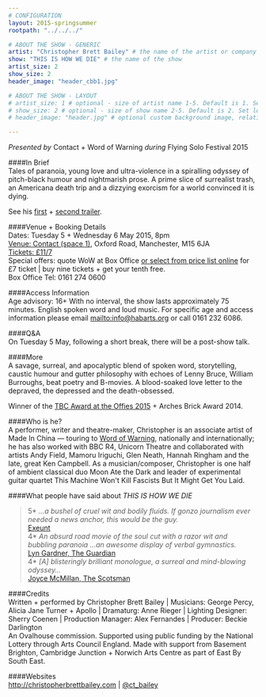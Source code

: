 ```yaml
---
# CONFIGURATION
layout: 2015-springsummer
rootpath: "../../../"

# ABOUT THE SHOW - GENERIC
artist: "Christopher Brett Bailey" # the name of the artist or company
show: "THIS IS HOW WE DIE" # the name of the show
artist_size: 2
show_size: 2
header_image: "header_cbb1.jpg"    

# ABOUT THE SHOW - LAYOUT
# artist_size: 1 # optional - size of artist name 1-5. Default is 1. Set longer names to lower values
# show_size: 2 # optional - size of show name 2-5. Default is 2. Set longer names to lower values
# header_image: "header.jpg" # optional custom background image, relative to current page

---
```

*Presented by* Contact + Word of Warning *during* Flying Solo Festival 2015         
       
####In Brief      
Tales of paranoia, young love and ultra-violence in a spiralling odyssey of pitch-black humour and nightmarish prose. A prime slice of surrealist trash, an Americana death trip and a dizzying exorcism for a world convinced it is dying.        
        
See his [first](http://youtu.be/-Tfv1UVH4wo) + [second trailer](http://youtu.be/N3K2mqQsmDk).              
        
####Venue + Booking Details    
Dates: Tuesday 5 + Wednesday 6 May 2015, 8pm         
[Venue: Contact (space 1)](http://contactmcr.com/visit/getting-here), Oxford Road, Manchester, M15 6JA        
[Tickets: £11/7](http://contactmcr.com/whats-on/35093-fs15-christopher-brett-bailey-this-is-how-we-die/booking)    
Special offers: quote WoW at Box Office [or select from price list online](http://contactmcr.com/whats-on/35093-fs15-christopher-brett-bailey-this-is-how-we-die/booking) for £7 ticket  |  buy nine tickets + get your tenth free.    
Box Office Tel: 0161 274 0600         
        
####Access Information        
Age advisory: 16+ With no interval, the show lasts approximately 75 minutes. English spoken word and loud music. For specific age and access information please email <mailto:info@habarts.org> or call 0161 232 6086.     
            
####Q&A        
On Tuesday 5 May, following a short break, there will be a post-show talk.
        
####More            
A savage, surreal, and apocalyptic blend of spoken word, storytelling, caustic humour and gutter philosophy with echoes of Lenny Bruce, William Burroughs, beat poetry and B-movies. A blood-soaked love letter to the depraved, the depressed and the death-obsessed.       
       
Winner of the [TBC Award at the Offies 2015](http://www.offwestend.com/index.php/news/view/213) + Arches Brick Award 2014.         
        
####Who is he?     
A performer, writer and theatre-maker, Christopher is an associate artist of Made In China — touring to [Word of Warning](/archive/2012-autumnwinter/madeinchina), nationally and internationally; he has also worked with BBC R4, Unicorn Theatre and collaborated with artists Andy Field, Mamoru Iriguchi, Glen Neath, Hannah Ringham and the late, great Ken Campbell. As a musician/composer, Christopher is one half of ambient classical duo Moon Ate the Dark and leader of experimental guitar quartet This Machine Won't Kill Fascists But It Might Get You Laid.          
         
####What people have said about *THIS IS HOW WE DIE*        
>5\* *…a bushel of cruel wit and bodily fluids. If gonzo journalism ever needed a news anchor, this would be the guy.*<br>[Exeunt](http://exeuntmagazine.com/reviews/this-is-how-we-die)        
>4\* *An absurd road movie of the soul cut with a razor wit and bubbling paranoia …an awesome display of verbal gymnastics.*<br>[Lyn Gardner, The Guardian](http://www.theguardian.com/stage/2014/jun/20/this-is-how-we-die-review-bubbling-paranoia)        
>4\* *[A] blisteringly brilliant monologue, a surreal and mind-blowing odyssey…*<br>[Joyce McMillan, The Scotsman](http://www.wow247.co.uk/blog/2014/08/08/pretty-ugly-this-is-how-we-die-if-destroyed-still-true-karaoke)        
        
####Credits        
Written + performed by Christopher Brett Bailey | Musicians: George Percy, Alicia Jane Turner + Apollo | Dramaturg: Anne Rieger | Lighting Designer: Sherry Coenen | Production Manager: Alex Fernandes | Producer: Beckie Darlington<br>An Ovalhouse commission. Supported using public funding by the National Lottery through Arts Council England. Made with support from Basement Brighton, Cambridge Junction + Norwich Arts Centre as part of East By South East.       
        
####Websites        
<http://christopherbrettbailey.com> | [@ct_bailey](http://twitter.com/ct_bailey)
